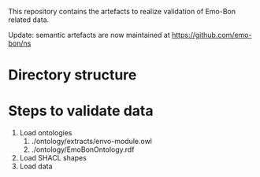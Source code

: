 This repository contains the artefacts to realize validation of Emo-Bon related data.

Update: semantic artefacts are now maintained at https://github.com/emo-bon/ns

# Directory structure

# Steps to validate data
1. Load ontologies
   1. ./ontology/extracts/envo-module.owl
   2. ./ontology/EmoBonOntology.rdf
2. Load SHACL shapes
3. Load data
